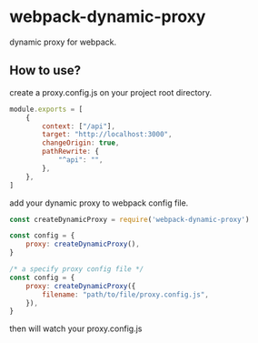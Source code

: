 # webpack-dynamic-proxy
dynamic proxy for webpack.
## How to use?
create a proxy.config.js on your project root directory.
```js
module.exports = [
    {
        context: ["/api"],
        target: "http://localhost:3000",
        changeOrigin: true,
        pathRewrite: {
            "^api": "",
        },
    },
]
```
add your dynamic proxy to webpack config file.
```js
const createDynamicProxy = require('webpack-dynamic-proxy')

const config = {
    proxy: createDynamicProxy(),
}

/* a specify proxy config file */
const config = {
    proxy: createDynamicProxy({
        filename: "path/to/file/proxy.config.js",
    }),
}
```
then will watch your proxy.config.js
